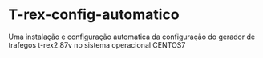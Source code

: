 # T-rex-config-automatico
Uma instalação e configuração automatica da configuração do gerador de trafegos t-rex2.87v no sistema operacional CENTOS7
